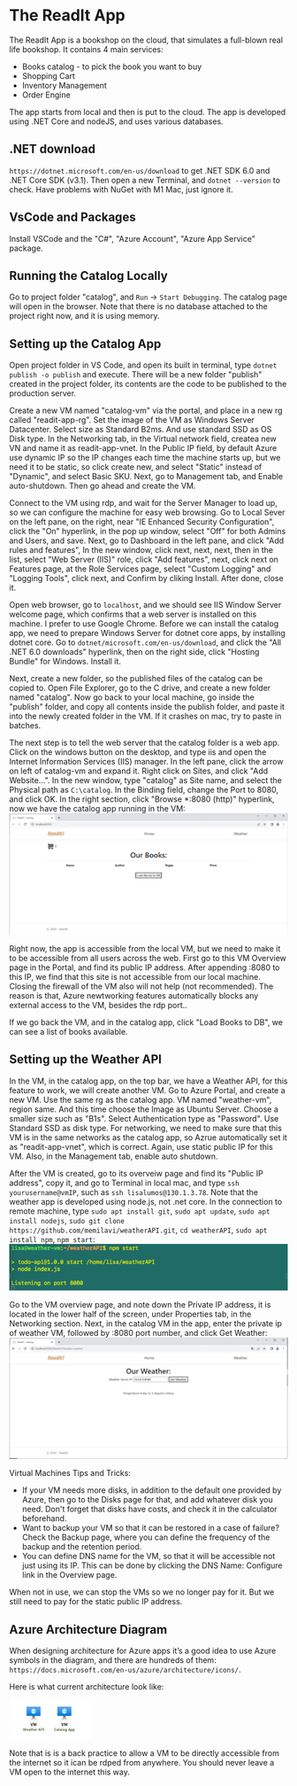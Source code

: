 # The ReadIt App
The ReadIt App is a bookshop on the cloud, that simulates a full-blown real life bookshop. It contains 4 main services: 
- Books catalog - to pick the book you want to buy
- Shopping Cart
- Inventory Management
- Order Engine

The app starts from local and then is put to the cloud. The app is developed using .NET Core and nodeJS, and uses various databases. 

## .NET download
`https://dotnet.microsoft.com/en-us/download` to get .NET SDK 6.0 and .NET Core SDK (v3.1). Then open a new Terminal, and `dotnet --version` to check. Have problems with NuGet with M1 Mac, just ignore it. 

## VsCode and Packages
Install VSCode and the "C#", "Azure Account", "Azure App Service" package. 

## Running the Catalog Locally
Go to project folder "catalog", and `Run` -> `Start Debugging`. The catalog page will open in the browser. Note that there is no database attached to the project right now, and it is using memory.  

## Setting up the Catalog App
Open project folder in VS Code, and open its built in terminal, type `dotnet publish -o publish` and execute. There will be a new folder "publish" created in the project folder, its contents are the code to be published to the production server. 

Create a new VM named "catalog-vm" via the portal, and place in a new rg called "readit-app-rg". Set the image of the VM as Windows Server Datacenter. Select size as Standard B2ms. And use standard SSD as OS Disk type. In the Networking tab, in the Virtual network field, createa new VN and name it as readit-app-vnet. In the Public IP field, by default Azure use dynamic IP so the IP changes each time the machine starts up, but we need it to be static, so click create new, and select "Static" instead of "Dynamic", and select Basic SKU. Next, go to Management tab, and Enable auto-shutdown. Then go ahead and create the VM. 

Connect to the VM using rdp, and wait for the Server Manager to load up, so we can configure the machine for easy web browsing. Go to Local Sever on the left pane, on the right, near "IE Enhanced Security Configuration", click the "On" hyperlink, in the pop up window, select "Off" for both Admins and Users, and save. Next, go to Dashboard in the left pane, and click "Add rules and features", In the new window, click next, next, next, then in the list, select "Web Server (IIS)" role, click "Add features", next, click next on Features page, at the Role Services page, select "Custom Logging" and "Logging Tools", click next, and Confirm by cliking Install. After done, close it.  

Open web browser, go to `localhost`, and we should see IIS Window Server welcome page, which confirms that a web server is installed on this machine. I prefer to use Google Chrome. Before we can install the catalog app, we need to prepare Windows Server for dotnet core apps, by installing dotnet core. Go to `dotnet/microsoft.com/en-us/download`, and click the "All .NET 6.0 downloads" hyperlink, then on the right side, click "Hosting Bundle" for Windows. Install it. 

Next, create a new folder, so the published files of the catalog can be copied to. Open File Explorer, go to the C drive, and create a new folder named "catalog". Now go back to your local machine, go inside the "publish" folder, and copy all contents inside the publish folder, and paste it into the newly created folder in the VM. If it crashes on mac, try to paste in batches. 

The next step is to tell the web server that the catalog folder is a web app. Click on the windows button on the desktop, and type iis and open the Internet Information Services (IIS) manager. In the left pane, click the arrow on left of catalog-vm and expand it. Right click on Sites, and click "Add Website...". In the new window, type "catalog" as Site name, and select the Physical path as `C:\catalog`. In the Binding field, change the Port to 8080, and click OK. In the right section, click "Browse *:8080 (http)" hyperlink, now we have the catalog app running in the VM:
<img src = "images/catalog.png">

Right now, the app is accessible from the local VM, but we need to make it to be accessible from all users across the web. First go to this VM Overview page in the Portal, and find its public IP address. After appending :8080 to this IP, we find that this site is not accessible from our local machine. Closing the firewall of the VM also will not help (not recommended). The reason is that, Azure newtworking features automatically blocks any external access to the VM, besides the rdp port..

If we go back the VM, and in the catalog app, click "Load Books to DB", we can see a list of books available. 

## Setting up the Weather API
In the VM, in the catalog app, on the top bar, we have a Weather API, for this feature to work, we will create another VM. Go to Azure Portal, and create a new VM. Use the same rg as the catalog app. VM named "weather-vm", region same. And this time choose the Image as Ubuntu Server. Choose a smaller size such as "B1s". Select Authentication type as "Password". Use Standard SSD as disk type. For networking, we need to make sure that this VM is in the same networks as the catalog app, so Azrue automatically set it as "readit-app-vnet", which is correct. Again, use static public IP for this VM. Also, in the Management tab, enable auto shutdown. 

After the VM is created, go to its overveiw page and find its "Public IP address", copy it, and go to Terminal in local mac, and type `ssh yourusername@vmIP`, such as `ssh lisalumos@130.1.3.78`. Note that the weather app is developed using node.js, not .net core. In the connection to remote machine, type `sudo apt install git`, `sudo apt update`, `sudo apt install nodejs`, `sudo git clone https://github.com/memilavi/weatherAPI.git`, `cd weatherAPI`, `sudo apt install npm`, `npm start`:
<img src = "images/weatherAPI_1.png">

Go to the VM overview page, and note down the Private IP address, it is located in the lower half of the screen, under Properties tab, in the Networking section. Next, in the catalog VM in the app, enter the private ip of weather VM, followed by :8080 port number, and click Get Weather: 
<img src = "images/weatherAPI_2.png">

Virtual Machines Tips and Tricks: 
- If your VM needs more disks, in addition to the default one provided by Azure, then go to the Disks page for that, and add whatever disk you need. Don't forget that disks have costs, and check it in the calculator beforehand.
- Want to backup your VM so that it can be restored in a case of failure? Check the Backup page, where you can define the frequency of the backup and the retention period.
- You can define DNS name for the VM, so that it will be accessible not just using its IP. This can be done by clicking the DNS Name: Configure link in the Overview page.

When not in use, we can stop the VMs so we no longer pay for it. But we still need to pay for the static public IP address. 

## Azure Architecture Diagram
When designing architecture for Azure apps it’s a good idea to use Azure symbols in the diagram, and there are hundreds of them: `https://docs.microsoft.com/en-us/azure/architecture/icons/`. 

Here is what current architecture look like:

<img src="images/architecture1.png" style="width: 30%">

Note that is is a back practice to allow a VM to be directly accessible from the internet so it ican be rdped from anywhere. You should never leave a VM open to the internet this way. 








